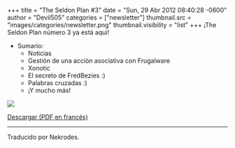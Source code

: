 +++
title = "The Seldon Plan #3"
date = "Sun, 29 Abr 2012 08:40:28 -0600"
author = "Devil505"
categories = ["newsletter"]
thumbnail.src = "images/categories/newsletter.png"
thumbnail.visibility = "list"
+++
¡The Seldon Plan número 3 ya está aqui!  

* Sumario:
	+ Noticias
	+ Gestión de una acción asociativa con Frugalware
	+ Xonotic
	+ El secreto de FredBezies :)
	+ Palabras cruzadas :)
	+ ¡Y mucho más!

  


![](http://ftp.frugalware.org/pub/other/theseldonplan/preview03fr.png)
  

[Descargar (PDF en francés)](http://ftp.frugalware.org/pub/other/theseldonplan/theseldonplan_03fr.pdf)  

  



---


 Traducido por Nekrodes.